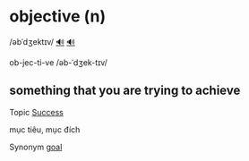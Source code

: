 # objective (n)

/əbˈdʒektɪv/ [🔊](https://www.oxfordlearnersdictionaries.com/media/english/uk_pron/o/obj/objec/objective__gb_2.mp3) [🔊](https://www.oxfordlearnersdictionaries.com/media/english/us_pron/o/obj/objec/objective__us_1.mp3)

ob-jec-ti-ve /əb-ˈdʒek-tɪv/

## something that you are trying to achieve

Topic [Success](../topics/success.md#success)

mục tiêu, mục đích

Synonym [goal](../g/goal-n.md)